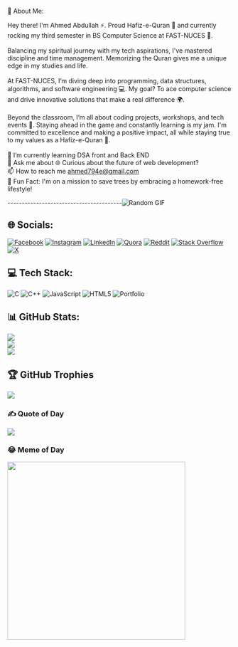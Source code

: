 💫 About Me:

Hey there! I'm Ahmed Abdullah ⚡️. Proud Hafiz-e-Quran 📖 and currently rocking my third semester in BS Computer Science at FAST-NUCES 🏫.<br><br>Balancing my spiritual journey with my tech aspirations, I've mastered discipline and time management. Memorizing the Quran gives me a unique edge in my studies and life.<br><br>At FAST-NUCES, I’m diving deep into programming, data structures, algorithms, and software engineering 💻. My goal? To ace computer science and drive innovative solutions that make a real difference 🌍.<br><br>Beyond the classroom, I’m all about coding projects, workshops, and tech events 🚀. Staying ahead in the game and constantly learning is my jam. I'm committed to excellence and making a positive impact, all while staying true to my values as a Hafiz-e-Quran 🕋.<br><br>🌱 I’m currently learning DSA front and Back END<br>💬 Ask me about 🌐 Curious about the future of web development?<br>📫 How to reach me ahmed794e@gmail.com<br>🌳 Fun Fact:  I'm on a mission to save trees by embracing a homework-free lifestyle!

----------------------------------------![Random GIF](https://miro.medium.com/v2/resize:fit:1358/1*yw0TnheAGN-LPneDaTlaxw.gif)


## 🌐 Socials:
[![Facebook](https://img.shields.io/badge/Facebook-%231877F2.svg?logo=Facebook&logoColor=white)](https://facebook.com/https://www.facebook.com/profile.php?id=100095092391809) [![Instagram](https://img.shields.io/badge/Instagram-%23E4405F.svg?logo=Instagram&logoColor=white)](https://instagram.com/https://www.instagram.com/eem.ahmed/) [![LinkedIn](https://img.shields.io/badge/LinkedIn-%230077B5.svg?logo=linkedin&logoColor=white)](https://linkedin.com/in/https://tinyurl.com/yy3zvjf5) [![Quora](https://img.shields.io/badge/Quora-%23B92B27.svg?logo=Quora&logoColor=white)](https://quora.com/profile/https://www.quora.com/profile/Ahmed-Abdullah-933) [![Reddit](https://img.shields.io/badge/Reddit-%23FF4500.svg?logo=Reddit&logoColor=white)](https://reddit.com/user/u/eem_ahmed) [![Stack Overflow](https://img.shields.io/badge/-Stackoverflow-FE7A16?logo=stack-overflow&logoColor=white)](https://stackoverflow.com/users/24872094) [![X](https://img.shields.io/badge/X-black.svg?logo=X&logoColor=white)](https://x.com/https://x.com/ahmed_794x) 

## 💻 Tech Stack:
![C](https://img.shields.io/badge/c-%2300599C.svg?style=for-the-badge&logo=c&logoColor=white) ![C++](https://img.shields.io/badge/c++-%2300599C.svg?style=for-the-badge&logo=c%2B%2B&logoColor=white) ![JavaScript](https://img.shields.io/badge/javascript-%23323330.svg?style=for-the-badge&logo=javascript&logoColor=%23F7DF1E) ![HTML5](https://img.shields.io/badge/html5-%23E34F26.svg?style=for-the-badge&logo=html5&logoColor=white) ![Portfolio](https://img.shields.io/badge/Portfolio-%23000000.svg?style=for-the-badge&logo=firefox&logoColor=#FF7139)

## 📊 GitHub Stats:
![](https://github-readme-stats.vercel.app/api?username=Ahmed-Abdullah-01&theme=radical&hide_border=false&include_all_commits=true&count_private=true)<br/>
![](https://github-readme-streak-stats.herokuapp.com/?user=Ahmed-Abdullah-01&theme=radical&hide_border=false)<br/>
![](https://github-readme-stats.vercel.app/api/top-langs/?username=Ahmed-Abdullah-01&theme=radical&hide_border=false&include_all_commits=true&count_private=true&layout=compact)

## 🏆 GitHub Trophies
![](https://github-profile-trophy.vercel.app/?username=Ahmed-Abdullah-01&theme=radical&no-frame=true&no-bg=false&margin-w=4)

### ✍️ Quote of Day
![](https://quotes-github-readme.vercel.app/api?type=horizontal&theme=radical)


### 😂 Meme of Day
<img src='https://memer-new.vercel.app/' style="height: 400px;"/>
